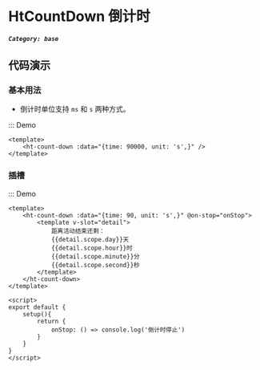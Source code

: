 # HtCountDown 倒计时

##### `Category: base`

## 代码演示

### 基本用法

- 倒计时单位支持 `ms` 和 `s` 两种方式。

::: Demo
```vue demo
<template>
    <ht-count-down :data="{time: 90000, unit: 's',}" />
</template>
```

### 插槽

::: Demo
```vue demo
<template>
    <ht-count-down :data="{time: 90, unit: 's',}" @on-stop="onStop">
        <template v-slot="detail">
            距离活动结束还剩：
            {{detail.scope.day}}天
            {{detail.scope.hour}}时
            {{detail.scope.minute}}分
            {{detail.scope.second}}秒
        </template>
    </ht-count-down>
</template>

<script>
export default {
    setup(){
        return {
            onStop: () => console.log('倒计时停止')
        }
    }
}
</script>
```